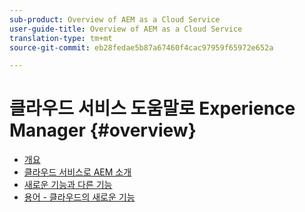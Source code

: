 ```yaml
---
sub-product: Overview of AEM as a Cloud Service
user-guide-title: Overview of AEM as a Cloud Service
translation-type: tm+mt
source-git-commit: eb28fedae5b87a67460f4cac97959f65972e652a

---
```



# 클라우드 서비스 도움말로 Experience Manager {#overview}

+ [개요](/help/overview/home.md)
+ [클라우드 서비스로 AEM 소개](introduction.md)
+ [새로운 기능과 다른 기능](what-is-new-and-different.md)
+ [용어 - 클라우드의 새로운 기능](terminology.md)
